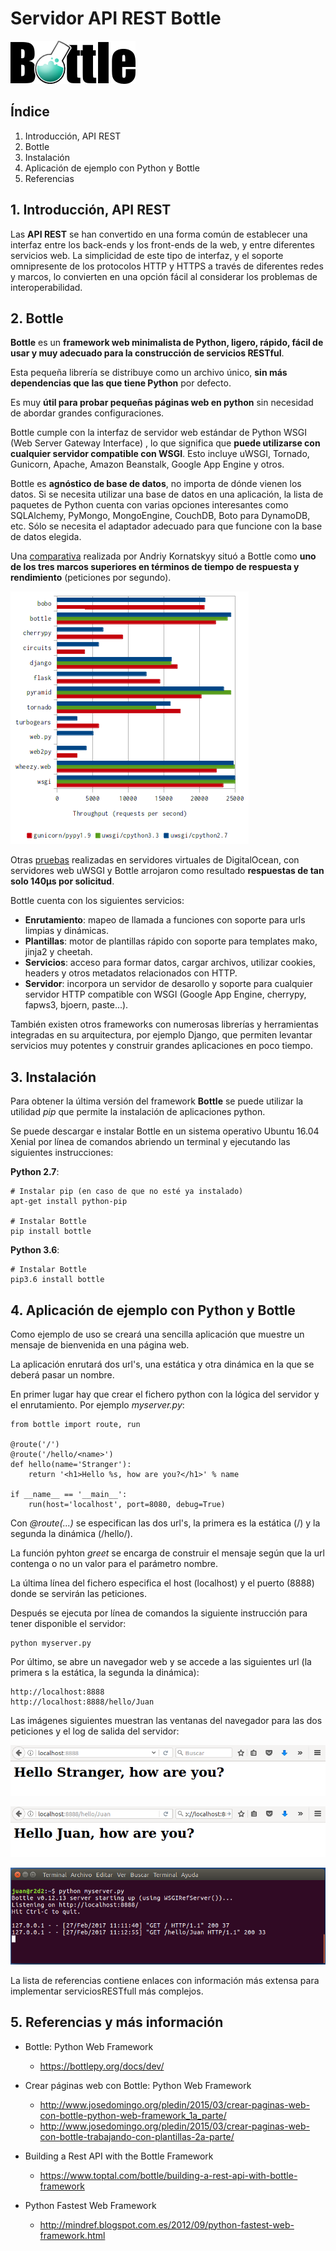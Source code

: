 # Servidor API REST Bottle

![Bottle](images/logo_bottle.png)

## Índice
1. Introducción, API REST
2. Bottle
3. Instalación
4. Aplicación de ejemplo con Python y Bottle
5. Referencias

## 1. Introducción, API REST

Las **API REST** se han convertido en una forma común de establecer una interfaz entre los back-ends y los front-ends de la web, y entre diferentes servicios web. La simplicidad de este tipo de interfaz, y el soporte omnipresente de los protocolos HTTP y HTTPS a través de diferentes redes y marcos, lo convierten en una opción fácil al considerar los problemas de interoperabilidad.

## 2. Bottle

**Bottle** es un **framework web minimalista de Python, ligero, rápido, fácil de usar y muy adecuado para la construcción de servicios RESTful**.

Esta pequeña librería se distribuye como un archivo único, **sin más dependencias que las que tiene Python** por defecto.

Es muy **útil para probar pequeñas páginas web en python** sin necesidad de abordar grandes configuraciones.

Bottle cumple con la interfaz de servidor web estándar de Python WSGI (Web Server Gateway Interface) , lo que significa que **puede utilizarse con cualquier servidor compatible con WSGI**. Esto incluye uWSGI, Tornado, Gunicorn, Apache, Amazon Beanstalk, Google App Engine y otros.

Bottle es **agnóstico de base de datos**, no importa de dónde vienen los datos. Si se necesita utilizar una base de datos en una aplicación, la lista de paquetes de Python cuenta con varias opciones interesantes como SQLAlchemy, PyMongo, MongoEngine, CouchDB, Boto para DynamoDB, etc. Sólo se necesita el adaptador adecuado para que funcione con la base de datos elegida.

Una [comparativa](http://mindref.blogspot.com.es/2012/09/python-fastest-web-framework.html) realizada por Andriy Kornatskyy situó a Bottle como **uno de los tres marcos superiores en términos de tiempo de respuesta y rendimiento** (peticiones por segundo).

![Comparativa frameworks API REST](images/api_rest_comparative.png)

Otras [pruebas](https://www.toptal.com/bottle/building-a-rest-api-with-bottle-framework) realizadas en servidores virtuales de DigitalOcean, con servidores web uWSGI y Bottle arrojaron como resultado **respuestas de tan solo 140μs por solicitud**.

Bottle cuenta con los siguientes servicios:
- **Enrutamiento**: mapeo de llamada a funciones con soporte para urls limpias y dinámicas.
- **Plantillas**: motor de plantillas rápido con soporte para templates mako, jinja2 y cheetah.
- **Servicios**: acceso para formar datos, cargar archivos, utilizar cookies, headers y otros metadatos relacionados con HTTP.
- **Servidor**: incorpora un servidor de desarollo y soporte para cualquier servidor HTTP compatible con WSGI (Google App Engine, cherrypy, fapws3, bjoern, paste...).

También existen otros frameworks con numerosas librerías y herramientas integradas en su arquitectura, por ejemplo Django, que permiten levantar servicios muy potentes y construir grandes aplicaciones en poco tiempo.

## 3. Instalación

Para obtener la última versión del framework **Bottle** se puede utilizar la utilidad _pip_ que permite la instalación de aplicaciones python. 

Se puede descargar e instalar Bottle en un sistema operativo Ubuntu 16.04 Xenial por línea de comandos abriendo un terminal y ejecutando las siguientes instrucciones:

**Python 2.7**:

```
# Instalar pip (en caso de que no esté ya instalado)
apt-get install python-pip

# Instalar Bottle
pip install bottle
```

**Python 3.6**:

```
# Instalar Bottle
pip3.6 install bottle
```

## 4. Aplicación de ejemplo con Python y Bottle

Como ejemplo de uso se creará una sencilla aplicación que muestre un mensaje de bienvenida en una página web.

La aplicación enrutará dos url's, una estática y otra dinámica en la que se deberá pasar un nombre.

En primer lugar hay que crear el fichero python con la lógica del servidor y el enrutamiento. Por ejemplo _myserver.py_:

```
from bottle import route, run

@route('/')
@route('/hello/<name>')
def hello(name='Stranger'):
    return '<h1>Hello %s, how are you?</h1>' % name

if __name__ == '__main__':
    run(host='localhost', port=8080, debug=True)

```

Con _@route(...)_ se especifican las dos url's, la primera es la estática (/) y la segunda la dinámica (/hello/<name>).

La función pyhton _greet_ se encarga de construir el mensaje según que la url contenga o no un valor para el parámetro nombre.

La última línea del fichero especifica el host (localhost) y el puerto (8888) donde se servirán las peticiones.

Después se ejecuta por línea de comandos la siguiente instrucción para tener disponible el servidor:
```
python myserver.py
```

Por último, se abre un navegador web y se accede a las siguientes url (la primera s la estática, la segunda la dinámica):
```
http://localhost:8888
http://localhost:8888/hello/Juan
```

Las imágenes siguientes muestran las ventanas del navegador para las dos peticiones y el log de salida del servidor:

![Bottle app web](images/bottle_appweb_1.png)

![Bottle app web](images/bottle_appweb_2.png)

![Bottle servidor](images/bottle_appsrv.png)

La lista de referencias contiene enlaces con información más extensa para implementar serviciosRESTfull más complejos.

## 5. Referencias y más información

- Bottle: Python Web Framework
    - https://bottlepy.org/docs/dev/

- Crear páginas web con Bottle: Python Web Framework
    - http://www.josedomingo.org/pledin/2015/03/crear-paginas-web-con-bottle-python-web-framework_1a_parte/
    - http://www.josedomingo.org/pledin/2015/03/crear-paginas-web-con-bottle-trabajando-con-plantillas-2a-parte/

- Building a Rest API with the Bottle Framework
    - https://www.toptal.com/bottle/building-a-rest-api-with-bottle-framework

- Python Fastest Web Framework 
    - http://mindref.blogspot.com.es/2012/09/python-fastest-web-framework.html

